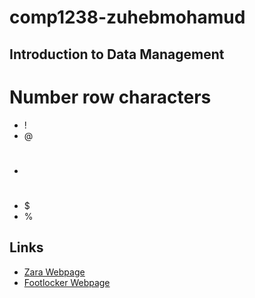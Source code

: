 # comp1238-zuhebmohamud
## Introduction to Data Management
# Number row characters
- !
- @
- #
- $
- %

## Links
- [Zara Webpage](https://zara.com)
- [Footlocker Webpage](https://www.footlocker.ca/)
